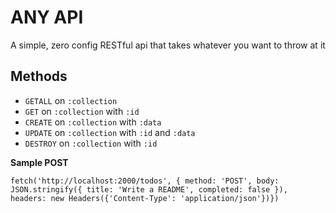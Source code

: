 # ANY API

A simple, zero config RESTful api that takes whatever you want to throw at it

## Methods

* `GETALL` on `:collection`
* `GET` on `:collection` with `:id`
* `CREATE` on `:collection` with `:data`
* `UPDATE` on `:collection` with `:id` and `:data`
* `DESTROY` on `:collection` with `:id`

**Sample POST**

```
fetch('http://localhost:2000/todos', { method: 'POST', body: JSON.stringify({ title: 'Write a README', completed: false }), headers: new Headers({'Content-Type': 'application/json'})})
```
